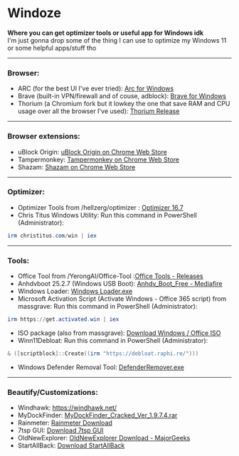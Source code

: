 # Windoze
**Where you can get optimizer tools or useful app for Windows idk** <br>
I'm just gonna drop some of the thing I can use to optimize my Windows 11 or some helpful apps/stuff tho

---
### Browser:
- ARC (for the best UI I've ever tried): [Arc for Windows](https://releases.arc.net/windows/ArcInstaller.exe)
- Brave (built-in VPN/firewall and of couse, adblock): [Brave for Windows](https://laptop-updates.brave.com/download/BRV011?bitness=64)
- Thorium (a Chromium fork but it lowkey the one that save RAM and CPU usage over all the browser I've used): [Thorium Release](https://github.com/Alex313031/Thorium-Win/releases)
---
### Browser extensions:
- uBlock Origin: [uBlock Origin on Chrome Web Store](https://chromewebstore.google.com/detail/ublock-origin/cjpalhdlnbpafiamejdnhcphjbkeiagm)
- Tampermonkey: [Tampermonkey on Chrome Web Store](https://chromewebstore.google.com/detail/tampermonkey/dhdgffkkebhmkfjojejmpbldmpobfkfo)
- Shazam: [Shazam on Chrome Web Store](https://chromewebstore.google.com/detail/shazam-find-song-names-fr/mmioliijnhnoblpgimnlajmefafdfilb)
---
### Optimizer:
- Optimizer Tools from /hellzerg/optimizer : [Optimizer 16.7](https://github.com/hellzerg/optimizer/releases/download/16.7/Optimizer-16.7.exe)
- Chris Titus Windows Utility: Run this command in PowerShell (Administrator): 
```PowerShell
irm christitus.com/win | iex
```
---
### Tools:
- Office Tool from /YerongAI/Office-Tool :[Office Tools - Releases](https://github.com/YerongAI/Office-Tool/releases/tag/v10.26.36.0)
- Anhdvboot 25.2.7 (Windows USB Boot): [Anhdv_Boot_Free - Mediafire](https://www.mediafire.com/folder/54mfxlkkahnw1/Anhdv_Boot_Free)
- Windows Loader: [Windows Loader.exe](https://github.com/0nix210/windows-loader-by-daz/raw/refs/heads/main/Windows%20Loader.exe)
- Microsoft Activation Script (Activate Windows - Office 365 script) from massgrave: Run this command in PowerShell (Administrator):
```PowerShell
irm https://get.activated.win | iex
```
- ISO package (also from massgrave): [Download Windows / Office ISO](https://massgrave.dev/genuine-installation-media)
- Winn11Debloat: Run this command in PowerShell (Administrator):
```PowerShell
& ([scriptblock]::Create((irm "https://debloat.raphi.re/")))
```
- Windows Defender Removal Tool: [DefenderRemover.exe](https://github.com/ionuttbara/windows-defender-remover/releases/download/release_def_12_8_4/DefenderRemover.exe)
---
### Beautify/Customizations:
- Windhawk: https://windhawk.net/
- MyDockFinder: [MyDockFinder_Cracked_Ver_1.9.7.4.rar](https://github.com/jtlw99/mydockfinder-steam-free/releases/download/1.9.7.4/MyDockFinder_Cracked_Ver_1.9.7.4.rar)
- Rainmeter: [Rainmeter Download](https://github.com/rainmeter/rainmeter/releases/download/v4.5.23.3836/Rainmeter-4.5.23.exe)
- 7tsp GUI: [Download 7tsp GUI](https://7tspgui.com/wp-content/uploads/2025/01/7tsp-GUI-v0.6.zip)
- OldNewExplorer: [OldNewExplorer Download - MajorGeeks](https://www.majorgeeks.com/mg/getmirror/oldnewexplorer,1.html)
- StartAllBack: [Download StartAllBack](https://www.startallback.com/download.php)
